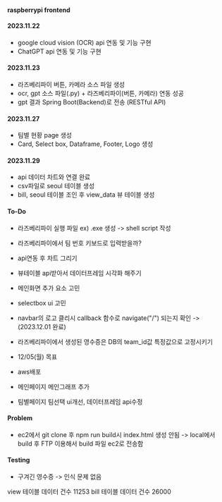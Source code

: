#### raspberrypi frontend

#### 2023.11.22
- google cloud vision (OCR) api 연동 및 기능 구현
- ChatGPT api 연동 및 기능 구현

#### 2023.11.23
- 라즈베리파이 버튼, 카메라 소스 파일 생성
- ocr, gpt 소스 파일(.py) + 라즈베리파이(버튼, 카메라) 연동 성공
- gpt 결과 Spring Boot(Backend)로 전송 (RESTful API)
  
#### 2023.11.27
- 팀별 현황 page 생성
- Card, Select box, Dataframe, Footer, Logo 생성
  
#### 2023.11.29
- api 데이터 차트와 연결 완료
- csv파일로 seoul 테이블 생성
- bill, seoul 테이블 조인 후 view_data 뷰 테이블 생성  

#### To-Do
- 라즈베리파이 실행 파일 ex) .exe 생성 -> shell script 작성
- 라즈베리파이에서 팀 번호 키보드로 입력받을까?
- api연동 후 차트 그리기
- 뷰테이블 api받아서 데이터프레임 시각화 해주기
- 메인화면 추가 요소 고민
- selectbox ui 고민
- navbar의 로고 클리시 callback 함수로 navigate("/") 되는지 확인 -> (2023.12.01 완료)
- 라즈베리파이에서 생성된 영수증은 DB의 team_id값 특정값으로 고정시키기
  
- 12/05(월) 목표
- aws배포
- 메인페이지 메인그래프 추가
- 팀별페이지 팀선택 ui개선, 데이터프레임 api수정

#### Problem
- ec2에서 git clone 후 npm run build시 index.html 생성 안됨 -> local에서 build 후 FTP 이용해서 build 파일 ec2로 전송함

#### Testing
- 구겨긴 영수증 -> 인식 문제 없음

view 테이블 데이터 건수  11253
bill 테이블 데이터 건수 26000
